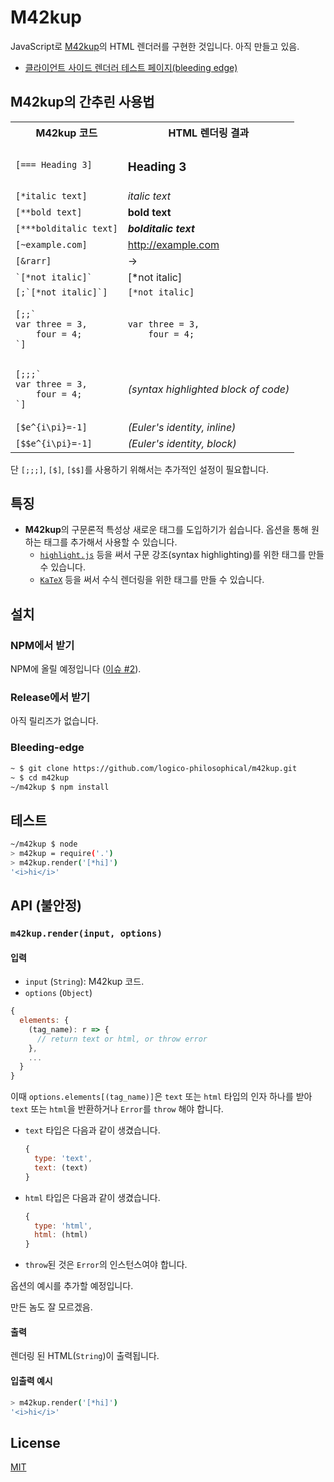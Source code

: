 # M42kup

JavaScript로 [M42kup](https://github.com/logico-philosophical/m42kup/wiki)의 HTML 렌더러를 구현한 것입니다. 아직 만들고 있음.

* [클라이언트 사이드 렌더러 테스트 페이지(bleeding edge)](https://logico-philosophical.github.io/m42kup/tests/client.html)

## M42kup의 간추린 사용법

<table>
  <tr><th>M42kup 코드</th><th>HTML 렌더링 결과</th></tr>
  <tr><td><code>[=== Heading 3]</code></td><td><h3>Heading 3</h3></td></tr>
  <tr><td><code>[*italic text]</code></td><td><i>italic text</i></td></tr>
  <tr><td><code>[**bold text]</code></td><td><b>bold text</b></td></tr>
  <tr><td><code>[***bolditalic text]</code></td><td><i><b>bolditalic text</b></i></td></tr>
  <tr><td><code>[~example.com]</code></td><td><a href="http://example.com">http://example.com</a></td></tr>
  <tr><td><code>[&rarr]</code></td><td>&rarr;</td></tr>
  <tr><td><code>`[*not italic]`</code></td><td>[*not italic]</td></tr>
  <tr><td><code>[;`[*not italic]`]</code></td><td><code>[*not italic]</code></td></tr>
  <tr><td><pre><code>[;;`
var three = 3,
    four = 4;
`]</code></pre></td><td><pre><code>var three = 3,
    four = 4;</code></pre></td></tr>
  <tr><td><pre><code>[;;;`
var three = 3,
    four = 4;
`]</code></pre></td><td><i>(syntax highlighted block of code)</i></td></tr>
  <tr><td><code>[$e^{i\pi}=-1]</code></td><td><i>(Euler's identity, inline)</i></td></tr>
  <tr><td><code>[$$e^{i\pi}=-1]</code></td><td><i>(Euler's identity, block)</i></td></tr>
</table>

단 `[;;;]`, `[$]`, `[$$]`를 사용하기 위해서는 추가적인 설정이 필요합니다.

## 특징

* **M42kup**의 구문론적 특성상 새로운 태그를 도입하기가 쉽습니다. 옵션을 통해 원하는 태그를 추가해서 사용할 수 있습니다.
  * [`highlight.js`](https://github.com/highlightjs/highlight.js) 등을 써서 구문 강조(syntax highlighting)를 위한 태그를 만들 수 있습니다.
  * [`KaTeX`](https://github.com/KaTeX/KaTeX) 등을 써서 수식 렌더링을 위한 태그를 만들 수 있습니다.

## 설치

### NPM에서 받기

NPM에 올릴 예정입니다 ([이슈 #2](https://github.com/logico-philosophical/m42kup/issues/2)).

### Release에서 받기

아직 릴리즈가 없습니다.

### Bleeding-edge

```bash
~ $ git clone https://github.com/logico-philosophical/m42kup.git
~ $ cd m42kup
~/m42kup $ npm install
```

## 테스트
```bash
~/m42kup $ node
> m42kup = require('.')
> m42kup.render('[*hi]')
'<i>hi</i>'
```

## API (불안정)

### `m42kup.render(input, options)`

#### 입력
* `input` (`String`): M42kup 코드.
* `options` (`Object`)
```js
{
  elements: {
    (tag_name): r => {
      // return text or html, or throw error
    },
    ...
  }
}
```

이때 `options.elements[(tag_name)]`은 `text` 또는 `html` 타입의 인자 하나를 받아 `text` 또는 `html`을 반환하거나 `Error`를 `throw` 해야 합니다.

* `text` 타입은 다음과 같이 생겼습니다.
  ```js
  {
    type: 'text',
    text: (text)
  }
  ```
* `html` 타입은 다음과 같이 생겼습니다.
  ```js
  {
    type: 'html',
    html: (html)
  }
  ```
* `throw`된 것은 `Error`의 인스턴스여야 합니다.

옵션의 예시를 추가할 예정입니다.

만든 놈도 잘 모르겠음.

#### 출력
렌더링 된 HTML(`String`)이 출력됩니다.

#### 입출력 예시
```bash
> m42kup.render('[*hi]')
'<i>hi</i>'
```

## License
[MIT](LICENSE)
